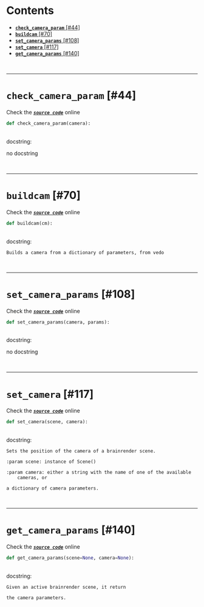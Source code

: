 



Contents
========

* [**`check_camera_param`** [#44]](#check_camera_param-44)
* [**`buildcam`** [#70]](#buildcam-70)
* [**`set_camera_params`** [#108]](#set_camera_params-108)
* [**`set_camera`** [#117]](#set_camera-117)
* [**`get_camera_params`** [#140]](#get_camera_params-140)


&nbsp;

--------
# **`check_camera_param`** [#44]
  
Check the [***``source code``***](https://github.com/BrancoLab/BrainRender/tree/brainglobeintegration/blob/master/brainrender/Utils/camera.py#L44) online

```python
def check_camera_param(camera):
```

&nbsp;  
docstring:

no docstring

&nbsp;

--------
# **`buildcam`** [#70]
  
Check the [***``source code``***](https://github.com/BrancoLab/BrainRender/tree/brainglobeintegration/blob/master/brainrender/Utils/camera.py#L70) online

```python
def buildcam(cm):
```

&nbsp;  
docstring:

```text
Builds a camera from a dictionary of parameters, from vedo

```

&nbsp;

--------
# **`set_camera_params`** [#108]
  
Check the [***``source code``***](https://github.com/BrancoLab/BrainRender/tree/brainglobeintegration/blob/master/brainrender/Utils/camera.py#L108) online

```python
def set_camera_params(camera, params):
```

&nbsp;  
docstring:

no docstring

&nbsp;

--------
# **`set_camera`** [#117]
  
Check the [***``source code``***](https://github.com/BrancoLab/BrainRender/tree/brainglobeintegration/blob/master/brainrender/Utils/camera.py#L117) online

```python
def set_camera(scene, camera):
```

&nbsp;  
docstring:

```text
Sets the position of the camera of a brainrender scene.

:param scene: instance of Scene()

:param camera: either a string with the name of one of the available
    cameras, or

a dictionary of camera parameters.

```

&nbsp;

--------
# **`get_camera_params`** [#140]
  
Check the [***``source code``***](https://github.com/BrancoLab/BrainRender/tree/brainglobeintegration/blob/master/brainrender/Utils/camera.py#L140) online

```python
def get_camera_params(scene=None, camera=None):
```

&nbsp;  
docstring:

```text
Given an active brainrender scene, it return

the camera parameters.

```